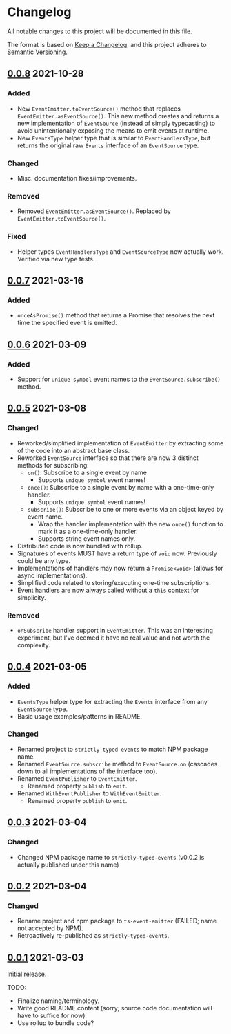 # Changelog

All notable changes to this project will be documented in this file.

The format is based on [Keep a Changelog](https://keepachangelog.com/en/1.0.0/),
and this project adheres to [Semantic Versioning](https://semver.org/spec/v2.0.0.html).

## [0.0.8] 2021-10-28

### Added

-   New `EventEmitter.toEventSource()` method that replaces `EventEmitter.asEventSource()`.
    This new method creates and returns a new implementation of `EventSource`
    (instead of simply typecasting) to avoid unintentionally exposing the means to
    emit events at runtime.
-   New `EventsType` helper type that is similar to `EventHandlersType`, but returns
    the original raw `Events` interface of an `EventSource` type.

### Changed

-   Misc. documentation fixes/improvements.

### Removed

-   Removed `EventEmitter.asEventSource()`. Replaced by `EventEmitter.toEventSource()`.

### Fixed

-   Helper types `EventHandlersType` and `EventSourceType` now actually work.
    Verified via new type tests.

## [0.0.7] 2021-03-16

### Added

-   `onceAsPromise()` method that returns a Promise that resolves the next time
    the specified event is emitted.

## [0.0.6] 2021-03-09

### Added

-   Support for `unique symbol` event names to the `EventSource.subscribe()` method.

## [0.0.5] 2021-03-08

### Changed

-   Reworked/simplified implementation of `EventEmitter` by extracting some of the code
    into an abstract base class.
-   Reworked `EventSource` interface so that there are now 3 distinct methods for subscribing:
    -   `on()`: Subscribe to a single event by name
        -   Supports `unique symbol` event names!
    -   `once()`: Subscribe to a single event by name with a one-time-only handler.
        -   Supports `unique symbol` event names!
    -   `subscribe()`: Subscribe to one or more events via an object keyed by event name.
        -   Wrap the handler implementation with the new `once()` function to mark it as a one-time-only handler.
        -   Supports string event names only.
-   Distributed code is now bundled with rollup.
-   Signatures of events MUST have a return type of `void` now. Previously could be
    any type.
-   Implementations of handlers may now return a `Promise<void>` (allows for async implementations).
-   Simplified code related to storing/executing one-time subscriptions.
-   Event handlers are now always called without a `this` context for simplicity.

### Removed

-   `onSubscribe` handler support in `EventEmitter`. This was an interesting experiment,
    but I've deemed it have no real value and not worth the complexity.

## [0.0.4] 2021-03-05

### Added

-   `EventsType` helper type for extracting the `Events` interface from any `EventSource` type.
-   Basic usage examples/patterns in README.

### Changed

-   Renamed project to `strictly-typed-events` to match NPM package name.
-   Renamed `EventSource.subscribe` method to `EventSource.on` (cascades down to all implementations of the interface too).
-   Renamed `EventPublisher` to `EventEmitter`.
    -   Renamed property `publish` to `emit`.
-   Renamed `WithEventPublisher` to `WithEventEmitter`.
    -   Renamed property `publish` to `emit`.

## [0.0.3] 2021-03-04

### Changed

-   Changed NPM package name to `strictly-typed-events` (v0.0.2 is actually published under this name)

## [0.0.2] 2021-03-04

### Changed

-   Rename project and npm package to `ts-event-emitter` (FAILED; name not accepted by NPM).
-   Retroactively re-published as `strictly-typed-events`.

## [0.0.1] 2021-03-03

Initial release.

TODO:

-   Finalize naming/terminology.
-   Write good README content (sorry; source code documentation will have to suffice for now).
-   Use rollup to bundle code?

[0.0.8]: https://github.com/UselessPickles/strictly-typed-events/compare/v0.0.7...v0.0.8
[0.0.7]: https://github.com/UselessPickles/strictly-typed-events/compare/v0.0.6...v0.0.7
[0.0.6]: https://github.com/UselessPickles/strictly-typed-events/compare/v0.0.5...v0.0.6
[0.0.5]: https://github.com/UselessPickles/strictly-typed-events/compare/v0.0.4...v0.0.5
[0.0.4]: https://github.com/UselessPickles/strictly-typed-events/compare/v0.0.3...v0.0.4
[0.0.3]: https://github.com/UselessPickles/strictly-typed-events/compare/v0.0.2...v0.0.3
[0.0.2]: https://github.com/UselessPickles/strictly-typed-events/compare/v0.0.1...v0.0.2
[0.0.1]: https://github.com/UselessPickles/strictly-typed-events/tree/v0.0.1
